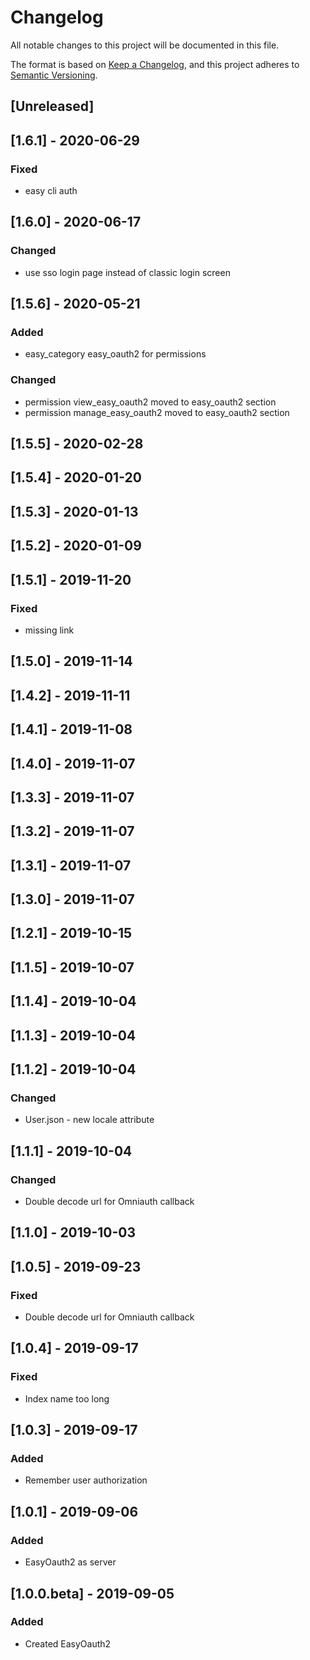 # Changelog

All notable changes to this project will be documented in this file.

The format is based on [Keep a Changelog](https://keepachangelog.com/en/1.0.0/),
and this project adheres to [Semantic Versioning](https://semver.org/spec/v2.0.0.html).

## [Unreleased]

## [1.6.1] - 2020-06-29
### Fixed
- easy cli auth


## [1.6.0] - 2020-06-17
### Changed
- use sso login page instead of classic login screen


## [1.5.6] - 2020-05-21
### Added
- easy_category easy_oauth2 for permissions

### Changed
- permission view_easy_oauth2 moved to easy_oauth2 section
- permission manage_easy_oauth2 moved to easy_oauth2 section


## [1.5.5] - 2020-02-28

## [1.5.4] - 2020-01-20

## [1.5.3] - 2020-01-13

## [1.5.2] - 2020-01-09

## [1.5.1] - 2019-11-20
### Fixed
- missing link


## [1.5.0] - 2019-11-14

## [1.4.2] - 2019-11-11

## [1.4.1] - 2019-11-08

## [1.4.0] - 2019-11-07

## [1.3.3] - 2019-11-07

## [1.3.2] - 2019-11-07

## [1.3.1] - 2019-11-07

## [1.3.0] - 2019-11-07

## [1.2.1] - 2019-10-15

## [1.1.5] - 2019-10-07

## [1.1.4] - 2019-10-04

## [1.1.3] - 2019-10-04

## [1.1.2] - 2019-10-04
### Changed
- User.json - new locale attribute


## [1.1.1] - 2019-10-04
### Changed
- Double decode url for Omniauth callback


## [1.1.0] - 2019-10-03

## [1.0.5] - 2019-09-23
### Fixed
- Double decode url for Omniauth callback


## [1.0.4] - 2019-09-17
### Fixed
- Index name too long


## [1.0.3] - 2019-09-17
### Added
- Remember user authorization


## [1.0.1] - 2019-09-06
### Added
- EasyOauth2 as server


## [1.0.0.beta] - 2019-09-05
### Added
- Created EasyOauth2
